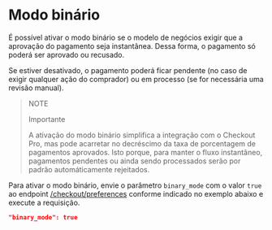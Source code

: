 # Modo binário

É possível ativar o modo binário se o modelo de negócios exigir que a aprovação do pagamento seja instantânea. Dessa forma, o pagamento só poderá ser aprovado ou recusado.

Se estiver desativado, o pagamento poderá ficar pendente (no caso de exigir qualquer ação do comprador) ou em processo (se for necessária uma revisão manual).


> NOTE
>
> Importante
>
> A ativação do modo binário simplifica a integração com o Checkout Pro, mas pode acarretar no decréscimo da taxa de porcentagem de pagamentos aprovados. Isto porque, para manter o fluxo instantâneo, pagamentos pendentes ou ainda sendo processados serão por padrão automáticamente rejeitados.


Para ativar o modo binário, envie o parâmetro `binary_mode` com o valor `true` ao endpoint [/checkout/preferences](/developers/pt/reference/preferences/_checkout_preferences/post) conforme indicado no exemplo abaixo e execute a requisição.


```json
"binary_mode": true
```
